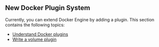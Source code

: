 <!--[metadata]>
+++
title = "Extend Docker"
description = "How to extend Docker Engine with plugins"
keywords = ["extend, plugins, docker, documentation, developer"]
type="menu"
[menu.main]
identifier = "engine_extend"
parent="engine_use"
weight = 0
+++
<![end-metadata]-->


## New Docker Plugin System

Currently, you can extend Docker Engine by adding a plugin. This section contains the following topics:

* [Understand Docker plugins](plugins.md)
* [Write a volume plugin](plugins_volume.md)
